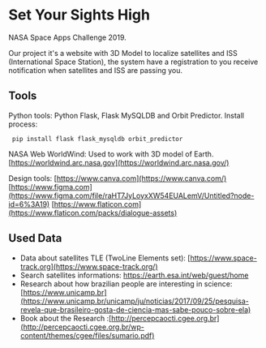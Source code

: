 
# Set Your Sights High

NASA Space Apps Challenge 2019.

Our project it's a website with 3D Model to localize satellites and ISS (International Space Station), the system have a registration to you receive notification when satellites and ISS are passing you.

## Tools
Python tools: Python Flask, Flask MySQLDB and Orbit Predictor.
Install process:
```console
 pip install flask flask_mysqldb orbit_predictor
```
NASA Web WorldWind: Used to work with 3D model of Earth.
[https://worldwind.arc.nasa.gov](https://worldwind.arc.nasa.gov/)

Design tools: 
[https://www.canva.com](https://www.canva.com/)
[https://www.figma.com](https://www.figma.com/file/raHT7JyLoyxXW54EUALemV/Untitled?node-id=6%3A19)
[https://www.flaticon.com](https://www.flaticon.com/packs/dialogue-assets)

## Used Data

- Data about satellites TLE (TwoLine Elements set): [https://www.space-track.org](https://www.space-track.org/)
- Search satellites informations: https://earth.esa.int/web/guest/home 
- Research about how brazilian people are interesting in science:[https://www.unicamp.br](https://www.unicamp.br/unicamp/ju/noticias/2017/09/25/pesquisa-revela-que-brasileiro-gosta-de-ciencia-mas-sabe-pouco-sobre-ela)
- Book about the Research :[http://percepcaocti.cgee.org.br](http://percepcaocti.cgee.org.br/wp-content/themes/cgee/files/sumario.pdf)